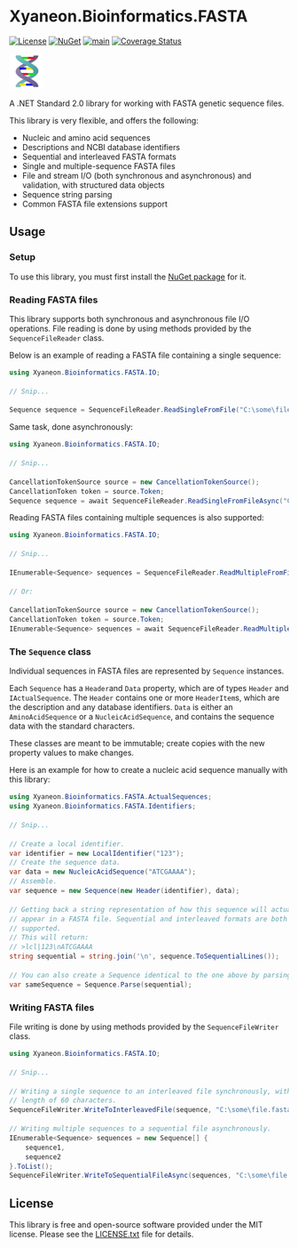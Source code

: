 # Xyaneon.Bioinformatics.FASTA

[![License](https://img.shields.io/github/license/Xyaneon/Xyaneon.Bioinformatics.FASTA)][License]
[![NuGet](https://img.shields.io/nuget/v/Xyaneon.Bioinformatics.FASTA.svg?style=flat)][NuGet package]
[![main](https://github.com/Xyaneon/Xyaneon.Bioinformatics.FASTA/actions/workflows/main.yml/badge.svg)](https://github.com/Xyaneon/Xyaneon.Bioinformatics.FASTA/actions/workflows/main.yml)
[![Coverage Status](https://coveralls.io/repos/github/Xyaneon/Xyaneon.Bioinformatics.FASTA/badge.svg?branch=main)](https://coveralls.io/github/Xyaneon/Xyaneon.Bioinformatics.FASTA?branch=main)

![Package Icon][icon]

A .NET Standard 2.0 library for working with FASTA genetic sequence files.

This library is very flexible, and offers the following:
- Nucleic and amino acid sequences
- Descriptions and NCBI database identifiers
- Sequential and interleaved FASTA formats
- Single and multiple-sequence FASTA files
- File and stream I/O (both synchronous and asynchronous) and validation,
  with structured data objects
- Sequence string parsing
- Common FASTA file extensions support

## Usage

### Setup

To use this library, you must first install the [NuGet package][NuGet package]
for it.

### Reading FASTA files

This library supports both synchronous and asynchronous file I/O operations.
File reading is done by using methods provided by the `SequenceFileReader`
class.

Below is an example of reading a FASTA file containing a single sequence:

```csharp
using Xyaneon.Bioinformatics.FASTA.IO;

// Snip...

Sequence sequence = SequenceFileReader.ReadSingleFromFile("C:\some\file.fasta");
```

Same task, done asynchronously:

```csharp
using Xyaneon.Bioinformatics.FASTA.IO;

// Snip...

CancellationTokenSource source = new CancellationTokenSource();
CancellationToken token = source.Token;
Sequence sequence = await SequenceFileReader.ReadSingleFromFileAsync("C:\some\file.fasta", token);
```

Reading FASTA files containing multiple sequences is also supported:

```csharp
using Xyaneon.Bioinformatics.FASTA.IO;

// Snip...

IEnumerable<Sequence> sequences = SequenceFileReader.ReadMultipleFromFile("C:\some\file.fasta");

// Or:

CancellationTokenSource source = new CancellationTokenSource();
CancellationToken token = source.Token;
IEnumerable<Sequence> sequences = await SequenceFileReader.ReadMultipleFromFileAsync("C:\some\file.fasta", token);
```

### The `Sequence` class

Individual sequences in FASTA files are represented by `Sequence` instances.

Each `Sequence` has a `Header`and `Data` property, which are of types `Header`
and `IActualSequence`. The `Header` contains one or more `HeaderItem`s, which
are the description and any database identifiers. `Data` is either an
`AminoAcidSequence` or a `NucleicAcidSequence`, and contains the sequence data
with the standard characters.

These classes are meant to be immutable; create copies with the new property
values to make changes.

Here is an example for how to create a nucleic acid sequence manually with
this library:

```csharp
using Xyaneon.Bioinformatics.FASTA.ActualSequences;
using Xyaneon.Bioinformatics.FASTA.Identifiers;

// Snip...

// Create a local identifier.
var identifier = new LocalIdentifier("123");
// Create the sequence data.
var data = new NucleicAcidSequence("ATCGAAAA");
// Assemble.
var sequence = new Sequence(new Header(identifier), data);

// Getting back a string representation of how this sequence will actually
// appear in a FASTA file. Sequential and interleaved formats are both
// supported.
// This will return:
// >lcl|123\nATCGAAAA
string sequential = string.join('\n', sequence.ToSequentialLines());

// You can also create a Sequence identical to the one above by parsing:
var sameSequence = Sequence.Parse(sequential);
```

### Writing FASTA files

File writing is done by using methods provided by the `SequenceFileWriter`
class.

```csharp
using Xyaneon.Bioinformatics.FASTA.IO;

// Snip...

// Writing a single sequence to an interleaved file synchronously, with a line
// length of 60 characters.
SequenceFileWriter.WriteToInterleavedFile(sequence, "C:\some\file.fasta", 60);

// Writing multiple sequences to a sequential file asynchronously.
IEnumerable<Sequence> sequences = new Sequence[] {
    sequence1,
    sequence2
}.ToList();
SequenceFileWriter.WriteToSequentialFileAsync(sequences, "C:\some\file.fasta", token);
```

## License

This library is free and open-source software provided under the MIT license.
Please see the [LICENSE.txt][License] file for details.

[icon]: https://raw.githubusercontent.com/Xyaneon/Xyaneon.Bioinformatics.FASTA/main/Xyaneon.Bioinformatics.FASTA/images/icon.png
[License]: https://github.com/Xyaneon/Xyaneon.Bioinformatics.FASTA/blob/main/LICENSE.txt
[NuGet package]: https://www.nuget.org/packages/Xyaneon.Bioinformatics.FASTA/
[Travis CI]: https://travis-ci.com/Xyaneon/Xyaneon.Bioinformatics.FASTA
